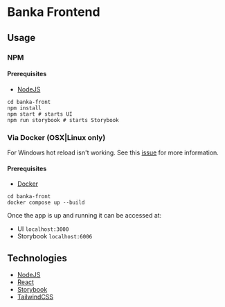 # Banka Frontend


## Usage

### NPM
#### Prerequisites

- [NodeJS](https://nodejs.org/en/)

```shell
cd banka-front
npm install
npm start # starts UI
npm run storybook # starts Storybook
```


### Via Docker (OSX|Linux only)
For Windows hot reload isn't working. See this [issue](https://github.com/microsoft/WSL/issues/4739) for more information.

#### Prerequisites
- [Docker](https://www.docker.com/)

```shell
cd banka-front
docker compose up --build
```

Once the app is up and running it can be accessed at:

- UI `localhost:3000`
- Storybook `localhost:6006`

## Technologies

- [NodeJS](https://nodejs.org/en/)
- [React](https://nodejs.org/en/)
- [Storybook](https://storybook.js.org/)
- [TailwindCSS](https://tailwindcss.com/)
